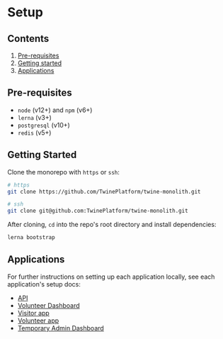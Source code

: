 # Setup

## Contents

1. [Pre-requisites](#pre-requisites)
1. [Getting started](#getting-started)
1. [Applications](#applications)

## Pre-requisites
* `node` (v12+) and `npm` (v6+)
* `lerna` (v3+)
* `postgresql` (v10+)
* `redis` (v5+)

## Getting Started
Clone the monorepo with `https` or `ssh`:

```sh
# https
git clone https://github.com/TwinePlatform/twine-monolith.git
```

```sh
# ssh
git clone git@github.com:TwinePlatform/twine-monolith.git
```

After cloning, `cd` into the repo's root directory and install dependencies:
```sh
lerna bootstrap
```

## Applications
For further instructions on setting up each application locally, see each application's setup docs:

* [API](../api/docs)
* [Volunteer Dashboard](../dashboard-app/docs)
* [Visitor app](../visitor-app/docs)
* [Volunteer app](../volunteer-app/docs)
* [Temporary Admin Dashboard](../temp-admin-dashboard-app/docs)
